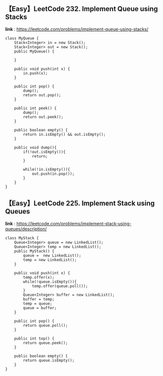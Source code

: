 ## 【Easy】LeetCode 232. Implement Queue using Stacks
**link** : https://leetcode.com/problems/implement-queue-using-stacks/

```
class MyQueue {
    Stack<Integer> in = new Stack();
    Stack<Integer> out = new Stack();
    public MyQueue() {
        
    }
    
    public void push(int x) {
        in.push(x);
    }
    
    public int pop() {
        dump();
        return out.pop();
    }
    
    public int peek() {
        dump();
        return out.peek();
    }
    
    public boolean empty() {
        return in.isEmpty() && out.isEmpty();
    }

    public void dump(){
        if(!out.isEmpty()){
            return;
        }

        while(!in.isEmpty()){
            out.push(in.pop());
        }
    }
}
```

## 【Easy】LeetCode 225. Implement Stack using Queues
**link** : https://leetcode.com/problems/implement-stack-using-queues/description/


```
class MyStack {
    Queue<Integer> queue = new LinkedList();
    Queue<Integer> temp = new LinkedList();
    public MyStack() {
        queue =  new LinkedList();
        temp = new LinkedList();
    }
    
    public void push(int x) {
        temp.offer(x);
        while(!queue.isEmpty()){
            temp.offer(queue.poll());
        }
        Queue<Integer> buffer = new LinkedList();
        buffer = temp;
        temp = queue;
        queue = buffer;
    }
    
    public int pop() {
        return queue.poll();
    }
    
    public int top() {
        return queue.peek();
    }
    
    public boolean empty() {
        return queue.isEmpty();
    }
}

```
